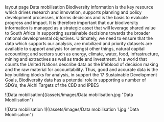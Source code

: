 layout
page
Data mobilisation
Biodiversity information is the key resource which drives research and innovation, supports planning and policy development processes, informs decisions and is the basis to evaluate progress and impact. It is therefore important that our biodiversity information is managed as a strategic asset that will leverage shared value to South Africa in supporting sustainable decisions towards the broader national developmental objectives. Ultimately, we need to ensure that the data which supports our analysis, are mobilized and priority datasets are available to support analysis for amongst other things, natural capital accounting; and sectors such as energy, climate, water, food, infrastructure, mining and extractives as well as trade and investment. In a world that counts the United Nations describe data as the lifeblood of decision making and the raw material for accountability. Thus, good and accurate data is the key building blocks for analysis, in support the 17 Sustainable Development Goals, Biodiversity data has a potential role in supporting a number of SDG’s, the Aichi Targets of the CBD and IPBES

![Data mobilisation](/assets/images/Data mobilisation.jpg "Data Mobilisation")

![Data mobilisation 1](/assets/images/Data mobilisation 1.jpg "Data Mobilisation")
